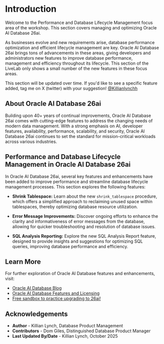 # Introduction

Welcome to the Performance and Database Lifecycle Management focus area of the workshop. This section covers managing and optimizing Oracle AI Database 26ai.

As businesses evolve and new requirements arise, database performance optimization and efficient lifecycle management are key. Oracle AI Database 26ai brings tons of advancements in these areas, giving developers and administrators new features to improve database performance, management and efficiency throughout its lifecycle. This section of the LiveLab only shows a small number of the new features in these focus areas. 

This section will be updated over time. If you'd like to see a specific feature added, tag me on X (twitter) with your suggestion! [@Killianlynchh](https://twitter.com/Killianlynchh)

## About Oracle AI Database 26ai

Building upon 40+ years of continual improvements, Oracle AI Database 26ai comes with cutting-edge features to address the changing needs of modern data management. With a strong emphasis on AI, developer features, availability, performance, scalability, and security, Oracle AI Database 26ai continues to set the standard for mission-critical workloads across various industries.

## Performance and Database Lifecycle Management in Oracle AI Database 26ai

In Oracle AI Database 26ai, several key features and enhancements have been added to improve performance and streamline database lifecycle management processes. This section explores the following features:

- **Shrink Tablespace:** Learn about the new `shrink_tablespace` procedure, which offers a simplified approach to reclaiming unused space within tablespaces, thereby optimizing database resource utilization.

- **Error Message Improvements:** Discover ongoing efforts to enhance the clarity and informativeness of error messages from the database, allowing for quicker troubleshooting and resolution of database issues.

- **SQL Analysis Reporting:** Explore the new SQL Analysis Report feature, designed to provide insights and suggestions for optimizing SQL queries, improving database performance and efficiency.

## Learn More

For further exploration of Oracle AI Database features and enhancements, visit: 

- [Oracle AI Database Blog](http://blogs.oracle.com/database)
- [Oracle AI Database Features and Licensing](https://apex.oracle.com/database-features/)
- [Free sandbox to practice upgrading to 26ai!](https://livelabs.oracle.com/pls/apex/dbpm/r/livelabs/view-workshop?wid=3943)

## Acknowledgements
* **Author** - Killian Lynch, Database Product Management
* **Contributors** - Dom Giles, Distinguished Database Product Manager
* **Last Updated By/Date** - Killian Lynch, October 2025
